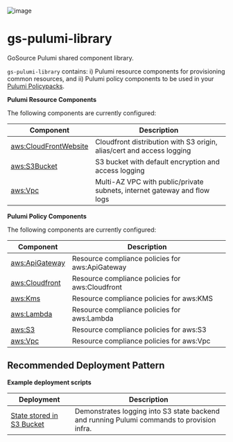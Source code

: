 ![image](https://user-images.githubusercontent.com/33742989/176105837-d54c9a4d-8c13-4a0b-ab20-d0435dfebf7e.png)

# gs-pulumi-library

GoSource Pulumi shared component library.

`gs-pulumi-library` contains: i) Pulumi resource components for provisioning common resources, and ii) Pulumi policy components to be used in your [Pulumi Policypacks](https://www.pulumi.com/docs/guides/crossguard/configuration/).

**Pulumi Resource Components**

The following components are currently configured:

| Component                                                                                                           | Description                                                              |
| ------------------------------------------------------------------------------------------------------------------- | ------------------------------------------------------------------------ |
| [aws:CloudFrontWebsite](https://github.com/gs-gs/pulumi-library/blob/main/node/components/aws/CloudfrontWebsite.ts) | Cloudfront distribution with S3 origin, alias/cert and access logging    |
| [aws:S3Bucket](https://github.com/gs-gs/pulumi-library/blob/main/node/components/aws/S3Bucket.ts)                   | S3 bucket with default encryption and access logging                     |
| [aws:Vpc](https://github.com/gs-gs/pulumi-library/blob/main/node/components/aws/Vpc.ts)                             | Multi-AZ VPC with public/private subnets, internet gateway and flow logs |

**Pulumi Policy Components**

The following components are currently configured:

| Component                                                                                           | Description                                     |
| --------------------------------------------------------------------------------------------------- | ----------------------------------------------- |
| [aws:ApiGateway](https://github.com/gs-gs/pulumi-library/blob/main/node/policies/aws/apiGateway.ts) | Resource compliance policies for aws:ApiGateway |
| [aws:Cloudfront](https://github.com/gs-gs/pulumi-library/blob/main/node/policies/aws/cloudfront.ts) | Resource compliance policies for aws:Cloudfront |
| [aws:Kms](https://github.com/gs-gs/pulumi-library/blob/main/node/policies/aws/kms.ts)               | Resource compliance policies for aws:KMS        |
| [aws:Lambda](https://github.com/gs-gs/pulumi-library/blob/main/node/policies/aws/lambda.ts)         | Resource compliance policies for aws:Lambda     |
| [aws:S3](https://github.com/gs-gs/pulumi-library/blob/main/node/policies/aws/s3.ts)                 | Resource compliance policies for aws:S3         |
| [aws:Vpc](https://github.com/gs-gs/pulumi-library/blob/main/node/policies/aws/vpc.ts)               | Resource compliance policies for aws:Vpc        |

## Recommended Deployment Pattern

**Example deployment scripts**

| Deployment                                                                                                         | Description                                                                                |
| ------------------------------------------------------------------------------------------------------------------ | ------------------------------------------------------------------------------------------ |
| [State stored in S3 Bucket](https://github.com/gs-gs/pulumi-library/blob/main/examples/node/scripts/run-pulumi.sh) | Demonstrates logging into S3 state backend and running Pulumi commands to provision infra. |
